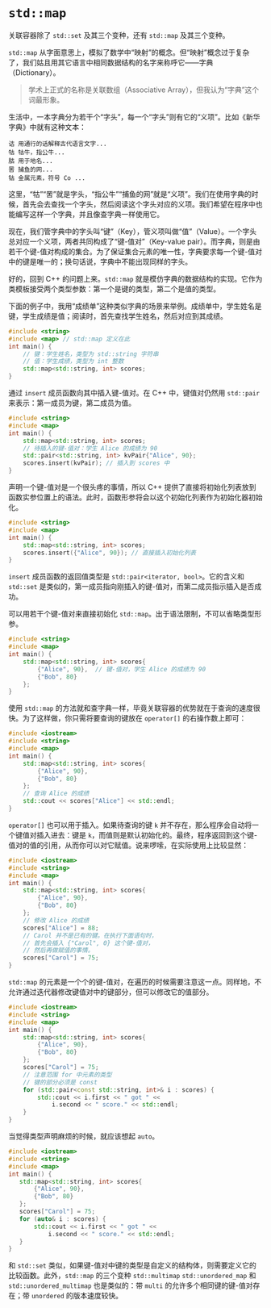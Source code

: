 # `std::map`

关联容器除了 `std::set` 及其三个变种，还有 `std::map` 及其三个变种。

`std::map` 从字面意思上，模拟了数学中“映射”的概念。但“映射”概念过于复杂了，我们姑且用其它语言中相同数据结构的名字来称呼它——字典（Dictionary）。

> 学术上正式的名称是关联数组（Associative Array），但我认为“字典”这个词最形象。

生活中，一本字典分为若干个“字头”，每一个“字头”则有它的“义项”。比如《新华字典》中就有这种文本：
```
诂 用通行的话解释古代语言文字...
牯 牯牛，指公牛...
𦙶 用于地名...
罟 捕鱼的网...
钴 金属元素，符号 Co ...
```

这里，“牯”“罟”就是字头，“指公牛”“捕鱼的网”就是“义项”。我们在使用字典的时候，首先会去查找一个字头，然后阅读这个字头对应的义项。我们希望在程序中也能编写这样一个字典，并且像查字典一样使用它。

现在，我们管字典中的字头叫“键”（Key），管义项叫做“值”（Value）。一个字头总对应一个义项，两者共同构成了“键-值对”（Key-value pair）。而字典，则是由若干个键-值对构成的集合。为了保证集合元素的唯一性，字典要求每一个键-值对中的键是唯一的；换句话说，字典中不能出现同样的字头。

好的，回到 C++ 的问题上来。`std::map` 就是模仿字典的数据结构的实现。它作为类模板接受两个类型参数：第一个是键的类型，第二个是值的类型。

下面的例子中，我用“成绩单”这种类似字典的场景来举例。成绩单中，学生姓名是键，学生成绩是值；阅读时，首先查找学生姓名，然后对应到其成绩。
```CPP
#include <string>
#include <map> // std::map 定义在此
int main() {
    // 键：学生姓名，类型为 std::string 字符串
    // 值：学生成绩，类型为 int 整数
    std::map<std::string, int> scores;
}
```
通过 `insert` 成员函数向其中插入键-值对。在 C++ 中，键值对仍然用 `std::pair` 来表示：第一成员为键，第二成员为值。

```CPP
#include <string>
#include <map>
int main() {
    std::map<std::string, int> scores;
    // 待插入的键-值对：学生 Alice 的成绩为 90
    std::pair<std::string, int> kvPair{"Alice", 90};
    scores.insert(kvPair); // 插入到 scores 中
}
```

声明一个键-值对是一个很头疼的事情，所以 C++ 提供了直接将初始化列表放到函数实参位置上的语法。此时，函数形参将会以这个初始化列表作为初始化器初始化。
```CPP
#include <string>
#include <map>
int main() {
    std::map<std::string, int> scores;
    scores.insert({"Alice", 90}); // 直接插入初始化列表
}
```

`insert` 成员函数的返回值类型是 `std::pair<iterator, bool>`。它的含义和 `std::set` 是类似的，第一成员指向刚插入的键-值对，而第二成员指示插入是否成功。

可以用若干个键-值对来直接初始化 `std::map`。出于语法限制，不可以省略类型形参。
```CPP
#include <string>
#include <map>
int main() {
    std::map<std::string, int> scores{
        {"Alice", 90},  // 键-值对，学生 Alice 的成绩为 90
        {"Bob", 80}
    };
}
```

使用 `std::map` 的方法就和查字典一样，毕竟关联容器的优势就在于查询的速度很快。为了这样做，你只需将要查询的键放在 `operator[]` 的右操作数上即可：
```CPP
#include <iostream>
#include <string>
#include <map>
int main() {
    std::map<std::string, int> scores{
        {"Alice", 90},
        {"Bob", 80}
    };
    // 查询 Alice 的成绩
    std::cout << scores["Alice"] << std::endl;
}
```

`operator[]` 也可以用于插入。如果待查询的键 `k` 并不存在，那么程序会自动将一个键值对插入进去：键是 `k`，而值则是默认初始化的。最终，程序返回到这个键-值对的值的引用，从而你可以对它赋值。说来啰嗦，在实际使用上比较显然：
```CPP
#include <iostream>
#include <string>
#include <map>
int main() {
    std::map<std::string, int> scores{
        {"Alice", 90},
        {"Bob", 80}
    };
    // 修改 Alice 的成绩
    scores["Alice"] = 88;
    // Carol 并不是已有的键。在执行下面语句时，
    // 首先会插入 {"Carol", 0} 这个键-值对，
    // 然后再做赋值的事情。
    scores["Carol"] = 75;
}
```

`std::map` 的元素是一个个的键-值对，在遍历的时候需要注意这一点。同样地，不允许通过迭代器修改键值对中的键部分，但可以修改它的值部分。
```CPP
#include <iostream>
#include <string>
#include <map>
int main() {
    std::map<std::string, int> scores{
        {"Alice", 90},
        {"Bob", 80}
    };
    scores["Carol"] = 75;
    // 注意范围 for 中元素的类型
    // 键的部分必须是 const
    for (std::pair<const std::string, int>& i : scores) {
        std::cout << i.first << " got " <<
            i.second << " score." << std::endl;
    }
}
```

当觉得类型声明麻烦的时候，就应该想起 `auto`。
 ```CPP
#include <iostream>
#include <string>
#include <map>
int main() {
    std::map<std::string, int> scores{
        {"Alice", 90},
        {"Bob", 80}
    };
    scores["Carol"] = 75;
    for (auto& i : scores) {
        std::cout << i.first << " got " <<
            i.second << " score." << std::endl;
    }
}
```

和 `std::set` 类似，如果键-值对中键的类型是自定义的结构体，则需要定义它的比较函数。此外，`std::map` 的三个变种 `std::multimap` `std::unordered_map` 和 `std::unordered_multimap` 也是类似的：带 `multi` 的允许多个相同键的键-值对存在；带 `unordered` 的版本速度较快。

